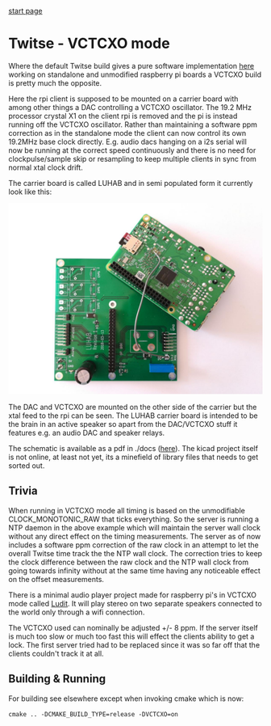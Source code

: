 [start page](../README.md)

# Twitse - VCTCXO mode
Where the default Twitse build gives a pure software implementation [here](doc/software.md) working on standalone and unmodified raspberry pi boards a VCTCXO build is pretty much the opposite. 

Here the rpi client is supposed to be mounted on a carrier board with among other things a DAC controlling a VCTCXO oscillator. The 19.2 MHz processor crystal X1 on the client rpi is removed and the pi is instead running off the VCTCXO oscillator. Rather than maintaining a software ppm correction as in the standalone mode the client can now control its own 19.2MHz base clock directly. E.g. audio dacs hanging on a i2s serial will now be running at the correct speed continuously and there is no need for clockpulse/sample skip or resampling to keep multiple clients in sync from normal xtal clock drift.

The carrier board is called LUHAB and in semi populated form it currently look like this:

<p align="center"><a href="images/luhab.jpg"><img width=600 src="images/luhab.jpg"></a></p>

The DAC and VCTCXO are mounted on the other side of the carrier but the xtal feed to the rpi can be seen. The LUHAB carrier board is intended to be the brain in an active speaker so apart from the DAC/VCTCXO stuff it features e.g. an audio DAC and speaker relays.

The schematic is available as a pdf in ./docs ([here](images/luhab_schematic.pdf)). The kicad project itself is not online, at least not yet, its a minefield of library files that needs to get sorted out.

## Trivia

When running in VCTCXO mode all timing is based on the unmodifiable CLOCK_MONOTONIC_RAW that ticks everything. So the server is running a NTP daemon in the above example which will maintain the server wall clock without any direct effect on the timing measurements. 
The server as of now includes a software ppm correction of the raw clock in an attempt to let the overall Twitse time track the the NTP wall clock. The correction tries to keep the clock difference between the raw clock and the NTP wall clock from going towards infinity without at the same time having any noticeable effect on the offset measurements.

There is a minimal audio player project made for raspberry pi's in VCTCXO mode called [Ludit](https://github.com/bjerrep/ludit). It will play stereo on two separate speakers connected to the world only through a wifi connection.

The VCTCXO used can nominally be adjusted +/- 8 ppm. If the server itself is much too slow or much too fast this will effect the clients ability to get a lock. The first server tried had to be replaced since it was so far off that the clients couldn't track it at all.

## Building & Running

For building see elsewhere except when invoking cmake which is now:

    cmake .. -DCMAKE_BUILD_TYPE=release -DVCTCXO=on

    

    

